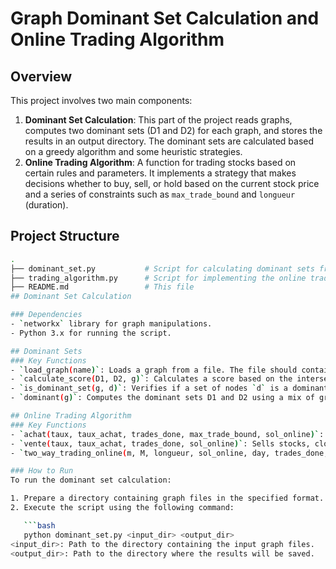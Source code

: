 # Graph Dominant Set Calculation and Online Trading Algorithm

## Overview

This project involves two main components:

1. **Dominant Set Calculation**: This part of the project reads graphs, computes two dominant sets (D1 and D2) for each graph, and stores the results in an output directory. The dominant sets are calculated based on a greedy algorithm and some heuristic strategies.
2. **Online Trading Algorithm**: A function for trading stocks based on certain rules and parameters. It implements a strategy that makes decisions whether to buy, sell, or hold based on the current stock price and a series of constraints such as `max_trade_bound` and `longueur` (duration).

## Project Structure

```bash
.
├── dominant_set.py           # Script for calculating dominant sets from graphs
├── trading_algorithm.py      # Script for implementing the online trading algorithm
├── README.md                 # This file
## Dominant Set Calculation

### Dependencies
- `networkx` library for graph manipulations.
- Python 3.x for running the script.

## Dominant Sets
### Key Functions
- `load_graph(name)`: Loads a graph from a file. The file should contain nodes and edges in a specific format.
- `calculate_score(D1, D2, g)`: Calculates a score based on the intersection of nodes in sets D1 and D2.
- `is_dominant_set(g, d)`: Verifies if a set of nodes `d` is a dominant set in graph `g`.
- `dominant(g)`: Computes the dominant sets D1 and D2 using a mix of greedy algorithms and the longest path heuristic.

## Online Trading Algorithm
### Key Functions
- `achat(taux, taux_achat, trades_done, max_trade_bound, sol_online)`: Buys stocks by setting the purchase rate and updating the transaction count.
- `vente(taux, taux_achat, trades_done, sol_online)`: Sells stocks, closes the transaction, and updates the capital.
- `two_way_trading_online(m, M, longueur, sol_online, day, trades_done, max_trade_bound, taux_achat, taux)`: Implements the online trading algorithm, making buy/sell decisions based on stock prices, trading limits, and other parameters.

### How to Run
To run the dominant set calculation:

1. Prepare a directory containing graph files in the specified format.
2. Execute the script using the following command:

   ```bash
   python dominant_set.py <input_dir> <output_dir>
<input_dir>: Path to the directory containing the input graph files.
<output_dir>: Path to the directory where the results will be saved.
